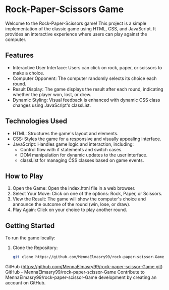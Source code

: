 # Rock-Paper-Scissors Game

Welcome to the Rock-Paper-Scissors game! This project is a simple implementation of the classic game using HTML, CSS, and JavaScript. It provides an interactive experience where users can play against the computer.

## Features

- Interactive User Interface: Users can click on rock, paper, or scissors to make a choice.
- Computer Opponent: The computer randomly selects its choice each round.
- Result Display: The game displays the result after each round, indicating whether the player won, lost, or drew.
- Dynamic Styling: Visual feedback is enhanced with dynamic CSS class changes using JavaScript's classList.

## Technologies Used

- HTML: Structures the game's layout and elements.
- CSS: Styles the game for a responsive and visually appealing interface.
- JavaScript: Handles game logic and interaction, including:
  - Control flow with if statements and switch cases.
  - DOM manipulation for dynamic updates to the user interface.
  - classList for managing CSS classes based on game events.

## How to Play

1. Open the Game: Open the index.html file in a web browser.
2. Select Your Move: Click on one of the options: Rock, Paper, or Scissors.
3. View the Result: The game will show the computer's choice and announce the outcome of the round (win, lose, or draw).
4. Play Again: Click on your choice to play another round.

## Getting Started

To run the game locally:

1. Clone the Repository:
   ```bash
   git clone https://github.com/MennaElmasry99/rock-paper-scissor-Game.git

GitHub (https://github.com/MennaElmasry99/rock-paper-scissor-Game.git)
GitHub - MennaElmasry99/rock-paper-scissor-Game
Contribute to MennaElmasry99/rock-paper-scissor-Game development by creating an account on GitHub.
